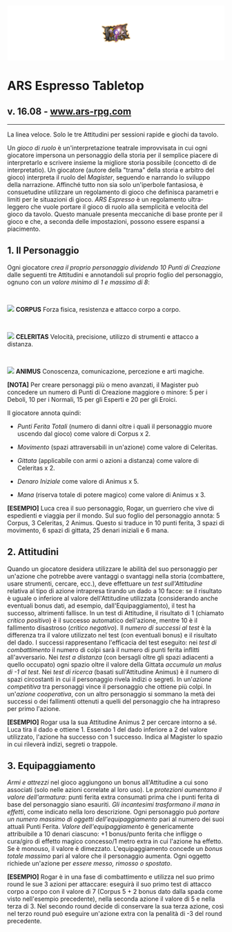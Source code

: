 ![ARS Espresso](https://github.com/ilbak/ars/blob/main/asset/2NUdKbg.png)
# ARS Espresso Tabletop
## v. 16.08 - www.ars-rpg.com
---

La linea veloce. Solo le tre Attitudini per sessioni rapide e giochi da tavolo.

Un *gioco di ruolo* è un'interpretazione teatrale improvvisata in cui ogni giocatore impersona un personaggio della storia per il semplice piacere di interpretarlo e scrivere insieme la migliore storia possibile (concetto di de interpretatio).
Un giocatore (autore della "trama" della storia e arbitro del gioco) interpreta il ruolo del *Magister*, seguendo e narrando lo sviluppo della narrazione. Affinché tutto non sia solo un'iperbole fantasiosa, è consuetudine utilizzare un regolamento di gioco che definisca parametri e limiti per le situazioni di gioco.
*ARS Espresso* è un regolamento ultra-leggero che vuole portare il gioco di ruolo alla semplicità e velocità del gioco da tavolo. Questo manuale presenta meccaniche di base pronte per il gioco e che, a seconda delle impostazioni, possono essere espansi a piacimento.

## 1. Il Personaggio
Ogni giocatore *crea il proprio personaggio dividendo 10 Punti di Creazione* dalle seguenti tre Attitudini e annotandoli sul proprio foglio del personaggio, ognuno con *un valore minimo di 1 e massimo di 8*:

<img src="https://i.imgur.com/sfUTZJE.png" style="margin-top:30px;"> **CORPUS**
Forza fisica, resistenza e attacco corpo a corpo.

<img src="https://i.imgur.com/7hpixK6.png" style="margin-top:30px;"> **CELERITAS**
Velocità, precisione, utilizzo di strumenti e attacco a distanza.

<img src="https://i.imgur.com/vkP4lCL.png" style="margin-top:30px;"> **ANIMUS** 
Conoscenza, comunicazione, percezione e arti magiche.

**[NOTA]** Per creare personaggi più o meno avanzati, il Magister può concedere un numero di Punti di Creazione maggiore o minore: 5 per i Deboli, 10 per i Normali, 15 per gli Esperti e 20 per gli Eroici.

Il giocatore annota quindi:
- *Punti Ferita Totali* (numero di danni oltre i quali il personaggio muore uscendo dal gioco) come valore di Corpus x 2.

- *Movimento* (spazi attraversabili in un'azione) come valore di Celeritas.

- *Gittata* (applicabile con armi o azioni a distanza) come valore di Celeritas x 2.

- *Denaro Iniziale* come valore di Animus x 5.

- *Mana* (riserva totale di potere magico) come valore di Animus x 3.

**[ESEMPIO]** Luca crea il suo personaggio, Rogar, un guerriero che vive di espedienti e viaggia per il mondo. Sul suo foglio del personaggio annota: 5 Corpus, 3 Celeritas, 2 Animus. Questo si traduce in 10 punti ferita, 3 spazi di movimento, 6 spazi di gittata, 25 denari iniziali e 6 mana.

## 2. Attitudini
Quando un giocatore desidera utilizzare le abilità del suo personaggio per un'azione che potrebbe avere vantaggi o svantaggi nella storia (combattere, usare strumenti, cercare, ecc.), deve effettuare un *test sull'Attitudine* relativa al tipo di azione intrapresa tirando un dado a 10 facce: se il risultato è uguale o inferiore al valore dell'Attitudine utilizzata (considerando anche eventuali bonus dati, ad esempio, dall'Equipaggiamento), il test ha successo, altrimenti fallisce.
In un test di Attitudine, il risultato di 1 (chiamato *critico positivo*) è il successo automatico dell'azione, mentre 10 è il fallimento disastroso (*critico negativo*). Il *numero di successi al test* è la differenza tra il valore utilizzato nel test (con eventuali bonus) e il risultato del dado.
I successi rappresentano l'efficacia del test eseguito: nei *test di combattimento* il numero di colpi sarà il numero di punti ferita inflitti all'avversario. Nei *test a distanza* (con bersagli oltre gli spazi adiacenti a quello occupato) ogni spazio oltre il valore della Gittata *accumula un malus di -1 al test*. Nei *test di ricerca* (basati sull'Attitudine Animus) è il numero di spazi circostanti in cui il personaggio rivela indizi o segreti. In un'*azione competitiva* tra personaggi vince il personaggio che ottiene più colpi. In un'*azione cooperativa*, con un altro personaggio si sommano la metà dei successi o dei fallimenti ottenuti a quelli del personaggio che ha intrapreso per primo l'azione.

**[ESEMPIO]** Rogar usa la sua Attitudine Animus 2 per cercare intorno a sé. Luca tira il dado e ottiene 1. Essendo 1 del dado inferiore a 2 del valore utilizzato, l'azione ha successo con 1 successo. Indica al Magister lo spazio in cui rileverà indizi, segreti o trappole.

## 3. Equipaggiamento
*Armi e attrezzi* nel gioco aggiungono un bonus all'Attitudine a cui sono associati (solo nelle azioni correlate al loro uso). Le *protezioni aumentano il valore dell'armatura*: punti ferita extra consumati prima che i punti ferita di base del personaggio siano esauriti. *Gli incantesimi trasformano il mana in effetti*, come indicato nella loro descrizione. Ogni personaggio può *portare un numero massimo di oggetti dell'equipaggiamento* pari al numero dei suoi attuali Punti Ferita.
*Valore dell'equipaggiamento* è genericamente attribuibile a 10 denari ciascuno: +1 bonus/punto ferita che infligge o cura/giro di effetto magico concesso/1 metro extra in cui l'azione ha effetto. Se è monouso, il valore è dimezzato.
L'equipaggiamento concede un *bonus totale massimo* pari al valore che il personaggio aumenta. Ogni oggetto richiede un'azione per *essere messo, rimosso o spostato*.

**[ESEMPIO]** Rogar è in una fase di combattimento e utilizza nel suo primo round le sue 3 azioni per attaccare: eseguirà il suo primo test di attacco corpo a corpo con il valore di 7 (Corpus 5 + 2 bonus dato dalla spada come visto nell'esempio precedente), nella seconda azione il valore di 5 e nella terza di 3. Nel secondo round decide di conservare la sua terza azione, così nel terzo round può eseguire un'azione extra con la penalità di -3 del round precedente.
